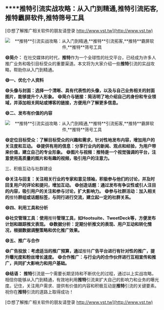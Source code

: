 ## ****推特**引流实战攻略：从入门到精通,**推特**引流拓客,**推特**霸屏软件,**推特**筛号工具**

[😍想了解推广相关软件的朋友请登录 http://www.vst.tw](http://www.vst.tw)

 <center><img src="https://vst.tw/MP4/tuiguang/png/2.png" alt="**推特**引流实战攻略：从入门到精通,**推特**引流拓客,**推特**霸屏软件,**推特**筛号工具"></center>

**😄简介：**
在社交媒体的时代，**推特**作为一个全球性的社交平台，已经成为许多人推广业务和吸引目标受众的重要渠道。本文将为大家介绍一些**推特**引流的实战攻略，帮助你从入门到精通。

**😄一、优化个人资料**

**😄头像与封面：选择一个清晰、具有代表性的头像，以及与自己业务相关的封面图片，能够提升个人形象。**
**😄简介与链接：简洁明了地介绍自己的身份和专业领域，并添加相关网站或博客的链接，方便用户了解更多信息。**

**😄二、发布有价值的内容**

 <center><img src="https://vst.tw/MP4/tuiguang/png/7.png" alt="**推特**引流实战攻略：从入门到精通,**推特**引流拓客,**推特**霸屏软件,**推特**筛号工具"></center>

**😄定位目标受众：了解目标受众的兴趣和需求，针对性地发布内容，增加用户的关注度和互动。**
**😄提供有用的信息：分享行业内的新闻、观点和经验，为用户带来价值，建立自己的专业形象。**
**😄图片与视频：**推特**是一个视觉强调的平台，注意使用高质量的图片和有趣的视频，吸引用户的注意力。**

三、积极互动与社群建设

**😄关注与回复：关注相关行业的专家和意见领袖，积极参与他们的讨论，并及时回复用户的评论和提问，增加互动。**
**😄创造话题：通过发布有争议性或引人注目的内容，吸引用户的关注和参与讨论，扩大影响力。**
**😄参与社群活动：加入相关的**推特**群组或话题标签，与同行进行交流，建立起一定的社群关系。**

**😄四、利用工具和分析**

**😄社交管理工具：使用**推特**管理工具，如Hootsuite、TweetDeck等，方便发布计划和跟踪推文表现。**
**😄数据分析：定期分析推文的表现、用户互动和转化情况，根据数据调整策略和优化推广效果。**

**😄五、推广与合作**

**😄广告投放：考虑适当的推广预算，通过**推特**广告平台进行有针对性的推广，提升曝光度和粉丝增长速度。**
**😄合作推广：与行业内的合作伙伴进行互相宣传和推广，共同扩大影响力和用户基础。**

**😄结语：**
**推特**引流是一个需要长期坚持和不断优化的过程，通过以上实战攻略，相信你能够从入门到精通，有效地利用**推特**引流来扩大自己的影响力和业务的曝光度。记住，关注用户需求、提供有价值的内容和积极互动是**推特**引流的关键要素。祝你在**推特**引流的道路上取得成功！

[😍想了解推广相关软件的朋友请登录 http://www.vst.tw](http://www.vst.tw)



